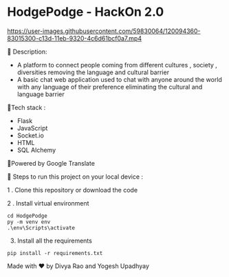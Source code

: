 # HodgePodge - HackOn 2.0

https://user-images.githubusercontent.com/59830064/120094360-83015300-c13d-11eb-9320-4c6d61bcf0a7.mp4

🔸 Description:

- A platform to connect people coming from different cultures , society , diversities  removing the language and cultural barrier
- A basic chat web application used to chat with anyone around the world with any language of their preference eliminating the cultural and language barrier

🔸Tech stack :

- Flask
- JavaScript
- Socket.io
- HTML
- SQL Alchemy


🔸Powered by Google Translate

🔸 Steps to run this project on your local device : 

 1 . Clone this repository or download the code
 
 2 . Install virtual environment


```
cd HodgePodge
py -m venv env
.\env\Scripts\activate

```


3. Install all the requirements 


```
pip install -r requirements.txt

```

Made with ❤️ by Divya Rao and Yogesh Upadhyay




